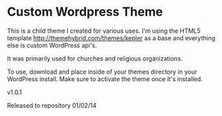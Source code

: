 Custom Wordpress Theme
======
This is a child theme I created for various uses. I'm using the HTML5 template http://themehybrid.com/themes/kepler as a base and everything else is custom WordPress api's.

It was primarily used for churches and religious organizations.

To use, download and place inside of your themes directory in your WordPress install. Make sure to activate the theme once it's installed. 

v1.0.1

Released to repository 01/02/14
